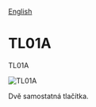 
[English](./README.md)
<!--- module --->
# TL01A
<!--- Emodule --->

<!--- subtitle --->TL01A<!--- Esubtitle --->

![TL01A](/doc/img/TL01A_QRcode.png)

<!--- description --->Dvě samostatná tlačítka.<!--- Edescription --->
            